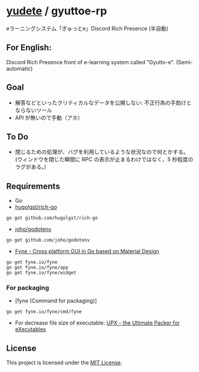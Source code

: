 # [yudete](https://github.com/yudete) / gyuttoe-rp
eラーニングシステム「ぎゅっとe」Discord Rich Presence (半自動)  
## For English:
Discord Rich Presence front of e-learning system called "Gyutto-e". (Semi-automatic)

## Goal
* 解答などといったクリティカルなデータを公開しない: 不正行為の手助けとならないツール
* API が無いので手動（アホ）

## To Do
* 閉じるための処理が、バグを利用しているような状況なので何とかする。  
(ウィンドウを閉じた瞬間に RPC の表示が止まるわけではなく、5 秒程度のラグがある。)  

## Requirements
* Go
* [hugolgst/rich-go](https://github.com/hugolgst/rich-go)
```
go get github.com/hugolgst/rich-go
```
* [joho/godotenv](https://github.com/joho/godotenv)
```
go get github.com/joho/godotenv
```
* [Fyne - Cross platform GUI in Go based on Material Design](https://github.com/fyne-io/fyne)
```
go get fyne.io/fyne
go get fyne.io/fyne/app
go get fyne.io/fyne/widget
```

### For packaging
* [fyne (Command for packaging)]
```
go get fyne.io/fyne/cmd/fyne
```
* For decrease file size of executable: [UPX - the Ultimate Packer for eXecutables](https://upx.github.io/)

## License
This project is licensed under the [MIT License](http://opensource.org/licenses/MIT).
